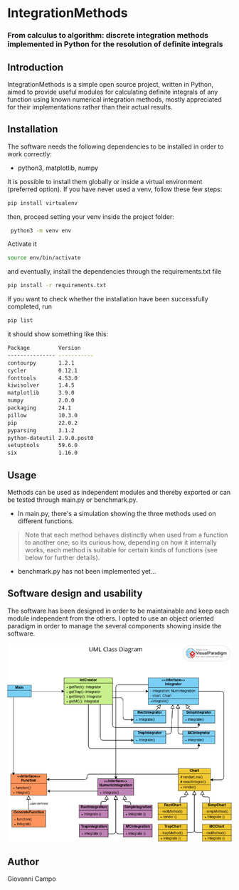 # IntegrationMethods
### From calculus to algorithm: discrete integration methods implemented in Python for the resolution of definite integrals



## Introduction

IntegrationMethods is a simple open source project, written in Python, aimed to provide useful modules for calculating definite integrals of any function using known numerical integration methods, mostly appreciated for their implementations rather than their actual results.



## Installation

The software needs the following dependencies to be installed in order to work correctly:

- python3, matplotlib, numpy

It is possible to install them globally or inside a virtual environment (preferred option). If you have never used a venv, follow these few steps:

```bash
pip install virtualenv
```

then, proceed setting your venv inside the project folder:

```bash
 python3 -m venv env
```

Activate it

```bash
source env/bin/activate
```

and eventually, install the dependencies through the requirements.txt file

```bash
pip install -r requirements.txt
```

If you want to check whether the installation have been successfully completed, run 

```bash
pip list
```

it should show something like this:

```bash
Package         Version
--------------- -----------
contourpy       1.2.1
cycler          0.12.1
fonttools       4.53.0
kiwisolver      1.4.5
matplotlib      3.9.0
numpy           2.0.0
packaging       24.1
pillow          10.3.0
pip             22.0.2
pyparsing       3.1.2
python-dateutil 2.9.0.post0
setuptools      59.6.0
six             1.16.0
```



## Usage

Methods can be used as independent modules and thereby exported or can be tested through main.py or benchmark.py.

- In main.py, there's a simulation showing the three methods used on different functions.

> Note that each method behaves distinctly when used from a function to another one; so its curious how, depending on how it internally works, each method is suitable for certain kinds of functions (see below for further details).



- benchmark.py has not been implemented yet...



## Software design and usability

The software has been designed in order to be maintainable and keep each module independent from the others. I opted to use an object oriented paradigm in order to manage the several components showing inside the software.



![](docs/pics/UMLClassDiagram.png)





## Author

Giovanni Campo